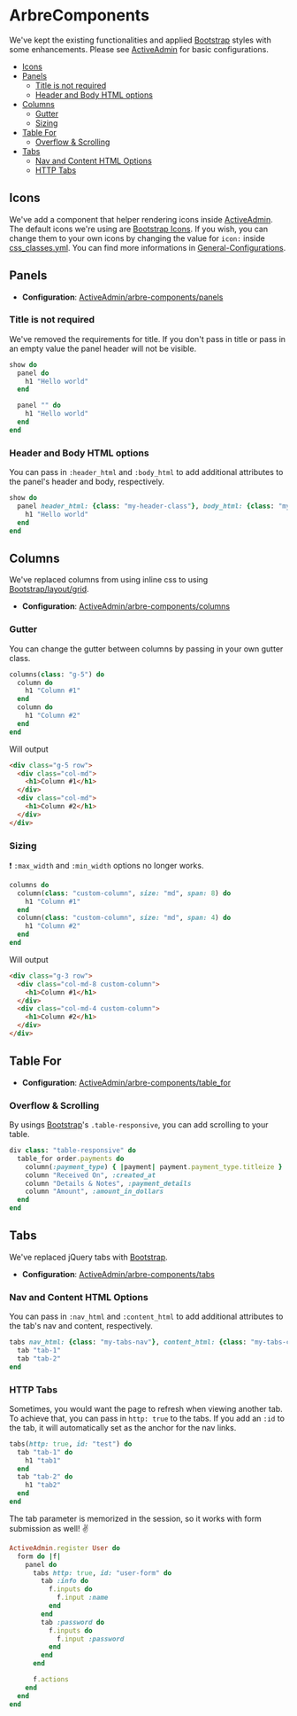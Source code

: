 [ActiveAdmin]: https://activeadmin.info/12-arbre-components.html
[ActiveAdmin/arbre-components/columns]: https://activeadmin.info/12-arbre-components.html#columns
[ActiveAdmin/arbre-components/panels]: https://activeadmin.info/12-arbre-components.html#panels
[ActiveAdmin/arbre-components/table_for]: https://activeadmin.info/12-arbre-components.html#table_for
[ActiveAdmin/arbre-components/tabs]: https://activeadmin.info/12-arbre-components.html#tabs
[Bootstrap Icons]: https://icons.getbootstrap.com/
[Bootstrap]: https://getbootstrap.com/docs/5.0/
[Bootstrap/layout/grid]: https://getbootstrap.com/docs/5.0/layout/grid/
[css_classes.yml]: ../lib/active_admin_bootstrap/fixtures/css_classes.yml
[General-Configurations]: ./General-Configurations.md

# ArbreComponents <!-- omit in toc -->
We've kept the existing functionalities and applied [Bootstrap] styles with some enhancements. Please see [ActiveAdmin] for basic configurations.

- [Icons](#icons)
- [Panels](#panels)
  - [Title is not required](#title-is-not-required)
  - [Header and Body HTML options](#header-and-body-html-options)
- [Columns](#columns)
  - [Gutter](#gutter)
  - [Sizing](#sizing)
- [Table For](#table-for)
  - [Overflow & Scrolling](#overflow--scrolling)
- [Tabs](#tabs)
  - [Nav and Content HTML Options](#nav-and-content-html-options)
  - [HTTP Tabs](#http-tabs)

## Icons
We've add a component that helper rendering icons inside [ActiveAdmin]. The default icons we're using are [Bootstrap Icons].
If you wish, you can change them to your own icons by changing the value for `icon:` inside [css_classes.yml]. You can find more informations in [General-Configurations].

## Panels
- **Configuration**: [ActiveAdmin/arbre-components/panels]

### Title is not required
We've removed the requirements for title. If you don't pass in title or pass in an empty value the panel header will not be visible.

```ruby
show do
  panel do
    h1 "Hello world"
  end

  panel "" do
    h1 "Hello world"
  end
end
```

### Header and Body HTML options
You can pass in `:header_html` and `:body_html` to add additional attributes to the panel's header and body, respectively.

```ruby
show do
  panel header_html: {class: "my-header-class"}, body_html: {class: "my-body-class"} do
    h1 "Hello world"
  end
end
```

## Columns
We've replaced columns from using inline css to using [Bootstrap/layout/grid].

- **Configuration**: [ActiveAdmin/arbre-components/columns]

### Gutter
You can change the gutter between columns by passing in your own gutter class.
```ruby
columns(class: "g-5") do
  column do
    h1 "Column #1"
  end
  column do
    h1 "Column #2"
  end
end
```

Will output
```html
<div class="g-5 row">
  <div class="col-md">
    <h1>Column #1</h1>
  </div>
  <div class="col-md">
    <h1>Column #2</h1>
  </div>
</div>
```

### Sizing
❗️ `:max_width` and `:min_width` options no longer works.

```ruby
columns do
  column(class: "custom-column", size: "md", span: 8) do
    h1 "Column #1"
  end
  column(class: "custom-column", size: "md", span: 4) do
    h1 "Column #2"
  end
end
```

Will output
```html
<div class="g-3 row">
  <div class="col-md-8 custom-column">
    <h1>Column #1</h1>
  </div>
  <div class="col-md-4 custom-column">
    <h1>Column #2</h1>
  </div>
</div>
```

## Table For
- **Configuration**: [ActiveAdmin/arbre-components/table_for]

### Overflow & Scrolling
By usings [Bootstrap]'s `.table-responsive`, you can add scrolling to your table.

```ruby
div class: "table-responsive" do
  table_for order.payments do
    column(:payment_type) { |payment| payment.payment_type.titleize }
    column "Received On", :created_at
    column "Details & Notes", :payment_details
    column "Amount", :amount_in_dollars
  end
end
```

## Tabs
We've replaced jQuery tabs with [Bootstrap].

- **Configuration**: [ActiveAdmin/arbre-components/tabs]

### Nav and Content HTML Options
You can pass in `:nav_html` and `:content_html` to add additional attributes to the tab's nav and content, respectively.

```ruby
tabs nav_html: {class: "my-tabs-nav"}, content_html: {class: "my-tabs-content"} do
  tab "tab-1"
  tab "tab-2"
end
```

### HTTP Tabs
Sometimes, you would want the page to refresh when viewing another tab. To achieve that, you can pass in `http: true` to the tabs.
If you add an `:id` to the tab, it will automatically set as the anchor for the nav links.

```ruby
tabs(http: true, id: "test") do
  tab "tab-1" do
    h1 "tab1"
  end
  tab "tab-2" do
    h1 "tab2"
  end
end
```

The tab parameter is memorized in the session, so it works with form submission as well! ✌️
```ruby
ActiveAdmin.register User do
  form do |f|
    panel do
      tabs http: true, id: "user-form" do
        tab :info do
          f.inputs do
            f.input :name
          end
        end
        tab :password do
          f.inputs do
            f.input :password
          end
        end
      end

      f.actions
    end
  end
end
```
